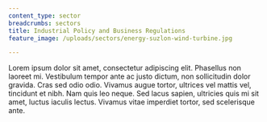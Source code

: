 ```yaml
---
content_type: sector
breadcrumbs: sectors
title: Industrial Policy and Business Regulations
feature_image: /uploads/sectors/energy-suzlon-wind-turbine.jpg

---
```


Lorem ipsum dolor sit amet, consectetur adipiscing elit. Phasellus non laoreet mi. Vestibulum tempor ante ac justo dictum, non sollicitudin dolor gravida. Cras sed odio odio. Vivamus augue tortor, ultrices vel mattis vel, tincidunt et nibh. Nam quis leo neque. Sed lacus sapien, ultricies quis mi sit amet, luctus iaculis lectus. Vivamus vitae imperdiet tortor, sed scelerisque ante.
